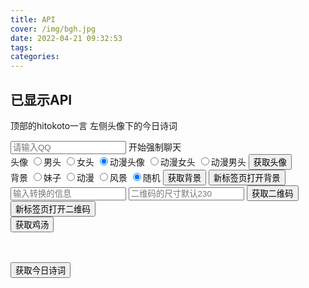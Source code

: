 ```yaml
---
title: API
cover: /img/bgh.jpg
date: 2022-04-21 09:32:53
tags:
categories:
---
```

<p id="hitokotoText"></p>
<p id="hitokotoFrom"></p>

## 已显示API

  顶部的hitokoto一言
  左侧头像下的今日诗词


<div class="myBody">
  <div class="mandatory">
    <input type="text" id="man-input" placeholder="请输入QQ">
    <a id="man-a" class="myButton" target="_blank">开始强制聊天</a>
  </div>
  <div class="axiosImg">
    <div class="sjtxImg">
      头像
      <label><input type="radio" name="sjtx" value="a1">男头</label>
      <label><input type="radio" name="sjtx" value="b2">女头</label>
      <label><input type="radio" name="sjtx" value="c1" checked>动漫头像</label>
      <label><input type="radio" name="sjtx" value="c2">动漫女头</label>
      <label><input type="radio" name="sjtx" value="c3">动漫男头</label>
      <button class="myButton" onclick="getSuiJiTouXiang()">获取头像</button>
    </div>
    <div class="sjbzImg mt20">
      背景
      <label><input type="radio" name="sjbz" value="meizi">妹子</label>
      <label><input type="radio" name="sjbz" value="dongman">动漫</label>
      <label><input type="radio" name="sjbz" value="fengjing">风景</label>
      <label><input type="radio" name="sjbz" value="suiji" checked>随机</label>
      <button class="myButton" onclick="getsjbz()">获取背景</button>
      <button class="myButton  ml20" onclick="getsjbz(2)">新标签页打开背景</button>
    </div>
  </div>
  <div class="qrcode mt20">
    <input type="text" id="qrcode" placeholder="输入转换的信息">
    <input type="number" id="qrcodeSize" placeholder="二维码的尺寸默认230">
    <button class="myButton" onclick="getqrcode()">获取二维码</button>
    <button class="myButton" onclick="getqrcode(2)">新标签页打开二维码</button>
  </div>
  <div class="APIshow mt20">
    <a id="imgLink" target="_blank" href=""><img id="imgShow" alt=""></a>
  </div>
  <div class="yan mt20">
    <button class="myButton" onclick="getyan()">获取鸡汤</button>
    <p id="yantext" style="height: 20px;display: block;"></p>
  </div>
  <div class="jrsc mt20">
    <button class="myButton" onclick="getjrsc()">获取今日诗词</button>
    <div class="myH1" id="jrsctime"></div>
    <div class="myH2" id="jrsccontent"></div>
    <div class="jrscAll">
      <p class="myH1 txtc" id="jrscTitle"></p> <br>
      <p class="myH2 txtc" id="jrscAuthor"></p>
      <ul id="jrscdata">
      </ul>
      <ul id="jrsctranslate">
      </ul>
    </div>
    <p id="jrsctext" style="height: 20px;display: block;"></p>
  </div>
</div>
<script src="https://unpkg.com/axios/dist/axios.min.js"></script>
<script>
  var manA = document.getElementById('man-a')
  var manInput = document.getElementById('man-input')
  var sjtx = document.getElementsByName('sjtx')
  var sjbz = document.getElementsByName('sjbz')
  var yantext = document.getElementById("yantext")
  var qrcode = document.getElementById("qrcode")
  var jrsctext = document.getElementById("jrsctext")
  var jrsctime = document.getElementById("jrsctime")
  var jrsccontent = document.getElementById("jrsccontent")
  var qrcodeSize = document.getElementById("qrcodeSize")
  var jrscTitle = document.getElementById("jrscTitle")
  var jrscAuthor = document.getElementById("jrscAuthor")
  var jrscdata = document.getElementById("jrscdata")
  var jrsctranslate = document.getElementById("jrsctranslate")
  var lx;
  let flag = true
  //强制聊天
  manInput.onblur = () => {
    manA.href = 'https://api.btstu.cn/qqtalk/api.php?qq=' + manInput.value
  }
  //获取随即头像
  const getSuiJiTouXiang = () => {
    imgShow.src = '../img/loading.gif'
    sjtx.forEach(item => {
      if (item.checked) {
        lx = item.value
        axios.get(`https://api.btstu.cn/sjtx/api.php?lx=${lx}&format=json`)
          .then(res => {
            imgLink.href = imgShow.src = '//images.weserv.nl/?url=' + res.data.imgurl
          });
      }
    })
  }
  //获取随机壁纸
  const getsjbz = (type) => {
    imgShow.src = '../img/loading.gif'
    sjbz.forEach(item => {
      if (item.checked) {
        lx = item.value
        axios.get(`https://api.btstu.cn/sjbz/api.php?lx=${lx}&format=json`)
          .then(res => {
            imgLink.href = imgShow.src = '//images.weserv.nl/?url=' + res.data.imgurl
            if (type === '2') {
              window.open(imgLink.href)
            };
          });
      }
    })
  }
  //回去毒鸡汤
  const getyan = () => {
    axios.get('https://api.btstu.cn/yan/api.php?charset=utf-8&encode=json')
      .then(res => {
        yantext.innerText = res.data.text
      })
  };
  //获取二维码
  const getqrcode = (type) => {
    imgShow.src = '../img/loading.gif'
    imgLink.href = imgShow.src = `https://api.btstu.cn/qrcode/api.php?text=${qrcode.value}&size=${qrcodeSize.value}`
    if (type === '2') {
      window.open(imgLink.href)
    };
  }
  //获取今日诗词
  const getjrsc = () => {
    let time = 3
    if (flag) {
      axios.get('https://v2.jinrishici.com/one.json')
        .then(res => {
          let data = res.data.data
          let origin = data.origin
          flag = false
          jrsccontent.innerText = data.content + '这句话出自那个古诗词'
          let qq = setInterval(() => {
            jrsctime.innerText = '倒计时：' + time
            time--
          }, 1000);
          setTimeout(() => {
            flag = true
            clearInterval(qq)
            jrsctime.innerText = ''
            jrsccontent.innerText = '这句话出自：' + origin.title
          }, 4000);
          setTimeout(() => {
            let jrscdataList='<li class="txtc">正文</li>', translate='<li class="txtc">译文</li>';
            jrsccontent.innerText = ''
            jrscTitle.innerHTML = origin.title
            jrscAuthor.innerHTML = origin.dynasty + '·' + origin.author
            origin.content.forEach(item => {
              jrscdataList = jrscdataList + '<li class="txtc">' + item + '</li>'
            })
            jrscdata.innerHTML = jrscdataList
            origin.translate.forEach(item => {
              translate = translate + '<li class="txtc">' + item + '</li>'
            });
            jrsctranslate.innerHTML = translate
          }, 6500);
        })
    };
  }
</script>